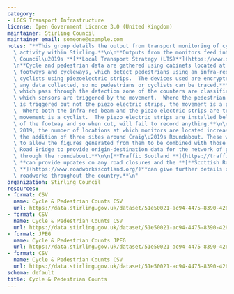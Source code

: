 ```yaml
---
category:
- LGCS Transport Infrastructure
license: Open Government Licence 3.0 (United Kingdom)
maintainer: Stirling Council
maintainer_email: someone@example.com
notes: "**This group details the output from transport monitoring of cyclist and pedestrian\
  \ activity within Stirling.**\n\n**Outputs from the monitors feed into Stirling\
  \ Council\u2019s **[**Local Transport Strategy (LTS)**](https://www.stirling.gov.uk/roads-transport-streets/environment-friendly-transport/local-transport-strategy-documents/)**.**\n\
  \n**Cycle and pedestrian data are gathered using cabinets located at the side of\
  \ footways and cycleways, which detect pedestrians using an infra-red beam, and\
  \ cyclists using piezoelectric strips.  The devices used are encrypted, and anonymise\
  \ any data collected, so no pedestrians or cyclists can be traced.**\n\n**The movements\
  \ which pass through the detection zone of the counters are classified based on\
  \ which sensors are triggered by the movement.  Where the pedestrian infra-red beam\
  \ is triggered but not the piezo electric strips, the movement is a pedestrian.\
  \  Where both the infra-red beam and the piezo electric strips are triggered, the\
  \ movement is a cyclist.  The piezo electric strips are installed below the surface\
  \ of the footway and so when cut, will fail to record anything.**\n\n**In August\
  \ 2019, the number of locations at which monitors are located increased to 23 with\
  \ the addition of three sites around Craig\u2019s Roundabout. These were installed\
  \ to allow the figures generated from them to be combined with those from the Kerse\
  \ Road Bridge to provide origin-destination data for the network of pathways going\
  \ through the roundabout.**\n\n[**Traffic Scotland **](https://trafficscotland.org/)\
  \ **can provide updates on any road closures and the **[**Scottish Roadworks Commissioner\
  \ **](https://www.roadworksscotland.org/)**can give further details on any planned\
  \ roadworks throughout the country.**\n"
organization: Stirling Council
resources:
- format: CSV
  name: Cycle & Pedestrian Counts CSV
  url: https://data.stirling.gov.uk/dataset/51e50021-ac94-4475-8390-4261bc540665/resource/c3ed863f-4e5e-4ba2-b062-204d843737c0/download/20210616-cycle-pedestrian-counts-jan-2020-to-dec-2020-v1.0.csv
- format: CSV
  name: Cycle & Pedestrian Counts CSV
  url: https://data.stirling.gov.uk/dataset/51e50021-ac94-4475-8390-4261bc540665/resource/0ab8ea65-2634-405c-8a40-a092973e7429/download/20210617-cycle-pedestrian-counts-jan-2021-to-dec-2021-v2.0.csv
- format: JPEG
  name: Cycle & Pedestrian Counts JPEG
  url: https://data.stirling.gov.uk/dataset/51e50021-ac94-4475-8390-4261bc540665/resource/b2839a83-e188-4c5e-8983-3be63039cd85/download/20210526-craigs-roundabout-map.jpg
- format: CSV
  name: Cycle & Pedestrian Counts CSV
  url: https://data.stirling.gov.uk/dataset/51e50021-ac94-4475-8390-4261bc540665/resource/72934f94-6eed-4ba1-9b4c-0e28317bf9ef/download/20210616-cycle-pedestrian-monitoring-locations.csv
schema: default
title: Cycle & Pedestrian Counts
---
```

